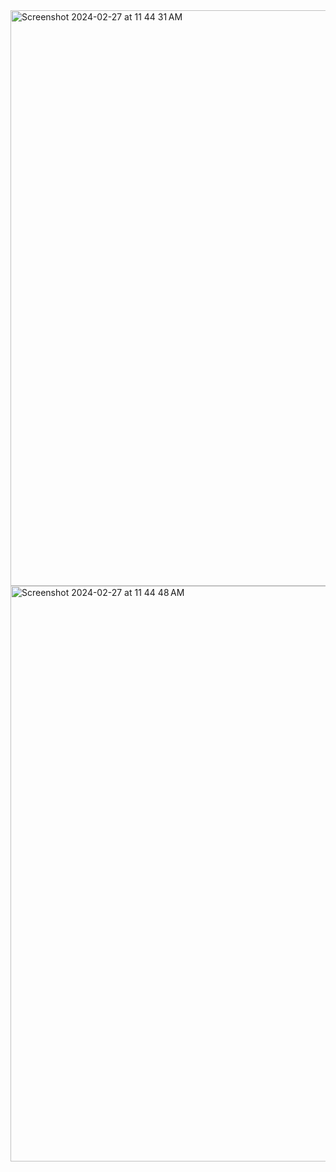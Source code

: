<img width="921" alt="Screenshot 2024-02-27 at 11 44 31 AM" src="https://github.com/vedantsharda/Asp.NetEmpApiMvc/assets/108769118/b7b947af-1929-4671-9d24-f711c5b63e47">


<img width="921" alt="Screenshot 2024-02-27 at 11 44 48 AM" src="https://github.com/vedantsharda/Asp.NetEmpApiMvc/assets/108769118/af61e080-c993-4827-a6fb-d599be99fa47">
